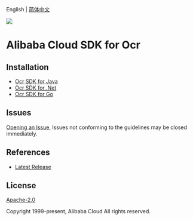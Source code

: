 English | [简体中文](README-CN.md)

![](https://aliyunsdk-pages.alicdn.com/icons/AlibabaCloud.svg)

# Alibaba Cloud SDK for Ocr

## Installation

- [Ocr SDK for Java](./java/README.md)
- [Ocr SDK for .Net](./csharp/README.md)
- [Ocr SDK for Go](./golang/README.md)

## Issues
[Opening an Issue](https://github.com/aliyun/alibabacloud-sdk/issues/new), Issues not conforming to the guidelines may be closed immediately.

## References
* [Latest Release](https://github.com/aliyun/alibabacloud-sdk)

## License
[Apache-2.0](http://www.apache.org/licenses/LICENSE-2.0)

Copyright 1999-present, Alibaba Cloud All rights reserved.